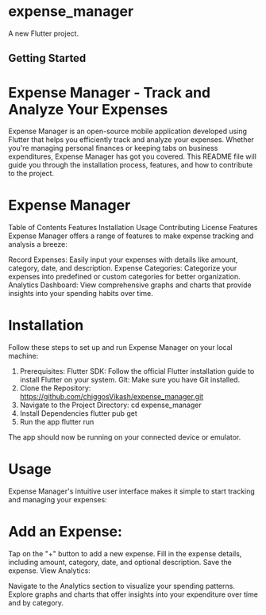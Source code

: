 # expense_manager

A new Flutter project.

## Getting Started

# Expense Manager - Track and Analyze Your Expenses
Expense Manager is an open-source mobile application developed using Flutter that helps you efficiently track and analyze your expenses. 
Whether you're managing personal finances or keeping tabs on business expenditures, Expense Manager has got you covered. 
This README file will guide you through the installation process, features, and how to contribute to the project.

# Expense Manager

Table of Contents
Features
Installation
Usage
Contributing
License
Features
Expense Manager offers a range of features to make expense tracking and analysis a breeze:

Record Expenses: Easily input your expenses with details like amount, category, date, and description.
Expense Categories: Categorize your expenses into predefined or custom categories for better organization.
Analytics Dashboard: View comprehensive graphs and charts that provide insights into your spending habits over time.

# Installation
Follow these steps to set up and run Expense Manager on your local machine:

1. Prerequisites:
Flutter SDK: Follow the official Flutter installation guide to install Flutter on your system.
Git: Make sure you have Git installed.
2. Clone the Repository:
   https://github.com/chiggosVikash/expense_manager.git
3. Navigate to the Project Directory:
  cd expense_manager
4. Install Dependencies
   flutter pub get
5. Run the app
    flutter run

The app should now be running on your connected device or emulator.

# Usage
Expense Manager's intuitive user interface makes it simple to start tracking and managing your expenses:

# Add an Expense:

Tap on the "+" button to add a new expense.
Fill in the expense details, including amount, category, date, and optional description.
Save the expense.
View Analytics:

Navigate to the Analytics section to visualize your spending patterns.
Explore graphs and charts that offer insights into your expenditure over time and by category.
